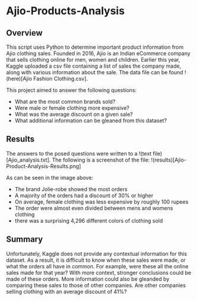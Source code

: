 # Ajio-Products-Analysis

## Overview

This script uses Python to determine important product information from Ajio clothing sales. Founded in 2016, Ajio is an Indian eCommerce company that sells clothing online for men, women and children. Earlier this year, Kaggle uploaded a csv file containing a list of sales the company made, along with various information about the sale. The data file can be found !(here)[Ajio Fashion Clothing.csv]. 

This project aimed to answer the following questions:

* What are the most common brands sold?
* Were male or female clothing more expensive?
* What was the average discount on a given sale?
* What additional information can be gleaned from this dataset?

## Results

The answers to the posed questions were written to a !(text file)[Ajio_analysis.txt]. The following is a screenshot of the file: 
!(results)[Ajio-Product-Analysis-Results.png]

As can be seen in the image above:

* The brand Jolie-robe showed the most orders
* A majority of the orders had a discount of 30% or higher
* On average, female clothing was less expensive by roughly 100 rupees
* The order were almost even divided between mens and womens clothing
* there was a surprising 4,296 different colors of clothing sold

## Summary

Unfortunately, Kaggle does not provide any contextual information for this dataset. As a result, it is difficult to know when these sales were made, or what the orders all have in common. For example, were these all the online sales made for that year? With more context, stronger conclusions could be made of these orders. More information could also be gleanded by comparing these sales to those of other companies. Are other companies selling clothing with an average discount of 41%? 
